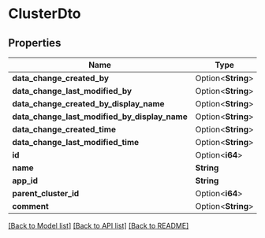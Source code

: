 # ClusterDto

## Properties

Name | Type | Description | Notes
------------ | ------------- | ------------- | -------------
**data_change_created_by** | Option<**String**> |  | [optional]
**data_change_last_modified_by** | Option<**String**> |  | [optional]
**data_change_created_by_display_name** | Option<**String**> |  | [optional]
**data_change_last_modified_by_display_name** | Option<**String**> |  | [optional]
**data_change_created_time** | Option<**String**> |  | [optional]
**data_change_last_modified_time** | Option<**String**> |  | [optional]
**id** | Option<**i64**> |  | [optional]
**name** | **String** |  | 
**app_id** | **String** |  | 
**parent_cluster_id** | Option<**i64**> |  | [optional]
**comment** | Option<**String**> |  | [optional]

[[Back to Model list]](../README.md#documentation-for-models) [[Back to API list]](../README.md#documentation-for-api-endpoints) [[Back to README]](../README.md)


